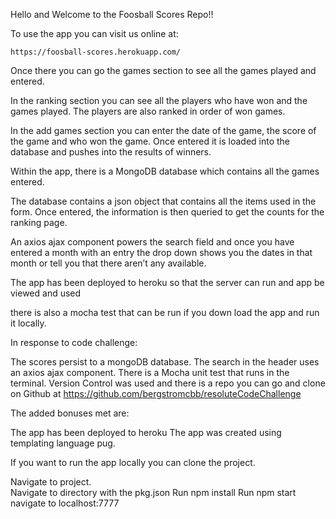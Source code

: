 Hello and Welcome to the Foosball Scores Repo!!



To use the app you can visit us online at:

	https://foosball-scores.herokuapp.com/

Once there you can go the games section to see all the games played and entered.  

In the ranking section you can see all the players who have won and the games played.  The players are also ranked in order of won games.

In the add games section you can enter the date of the game, the score of the game and who won the game.  Once entered it is loaded into the database and pushes into the results of winners.


Within the app, there is a MongoDB database which contains all the games entered.  

The database contains a json object that contains all the items used in the form.  Once entered, the information is then queried to get the counts for the ranking page.  

An axios ajax component powers the search field and once you have entered a month with an entry the drop down shows you the dates in that month or tell you that there aren’t any available.  

The app has been deployed to heroku so that the server can run and app be viewed and used


there is also a mocha test that can be run if you down load the app and run it locally.  

In response to code challenge:

 The scores persist to a mongoDB database.
 The search in the header uses an axios ajax component.
 There is a Mocha unit test that runs in the terminal.
 Version Control was used and there is a repo you can go and clone on Github at 
https://github.com/bergstromcbb/resoluteCodeChallenge

The added bonuses met are:

The app has been deployed to heroku
The app was created using templating language pug.


If you want to run the app locally you can clone the project.

Navigate to project.  
Navigate to directory with the pkg.json
Run npm install
Run npm start
navigate to localhost:7777

